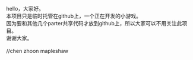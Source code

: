 hello，大家好。<br>
本项目只是临时托管在github上，一个正在开发的小游戏。<br>
因为要和其他几个parter共享代码才放到github上，所以大家可以不用关注此项目。<br>
谢谢大家。
<br>
<br>
//chen zhoon mapleshaw
